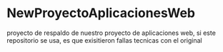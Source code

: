 # NewProyectoAplicacionesWeb
proyecto de respaldo de nuestro proyecto de aplicaciones web, si este repositorio se usa, es que exisitieron fallas tecnicas con el original
